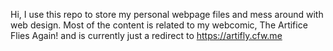 Hi, I use this repo to store my personal webpage files and mess around with web design. Most of the content is related to my webcomic, The Artifice Flies Again! and is currently just a redirect to https://artifly.cfw.me

